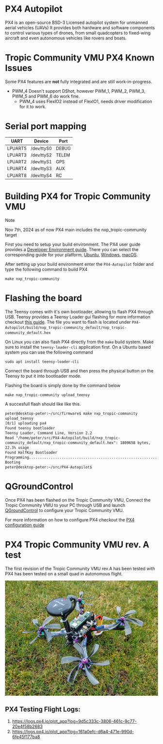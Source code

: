 # PX4 Autopilot

PX4 is an open-source BSD-3 Licensed autopilot system for unmanned aerial vehicles (UAVs) It provides both hardware and software components to control various types of drones, from small quadcopters to fixed-wing aircraft and even autonomous vehicles like rovers and boats.

# Tropic Community VMU PX4 Known Issues 

Some PX4 features are **not** fully integrated and are still work-in-progress.
 
- PWM_4 Doesn't support DShot, however PWM_1, PWM_2, PWM_3, PWM_5 and PWM_6 do work fine.
  - PWM_4 uses FlexIO2 instead of FlexIO1, needs driver modification for it to work.

# Serial port mapping

| UART    | Device     | Port  |
|---------|------------|-------|
| LPUART5 | /dev/ttyS0 | DEBUG |
| LPUART3 | /dev/ttyS2 | TELEM |
| LPUART2 | /dev/ttyS1 | GPS   |
| LPUART4 | /dev/ttyS3 | AUX   |
| LPUART8 | /dev/ttyS4 | RC    |

# Building PX4 for Tropic Community VMU

> [!NOTE]  
> Nov 7th, 2024 as of now PX4 main includes the nxp_tropic-community target

First you need to setup your build environment. The PX4 user guide provides a [Developer Environment guide](https://docs.px4.io/main/en/dev_setup/dev_env.html). There you can select the corresponding guide for your platform, [Ubuntu](https://docs.px4.io/main/en/dev_setup/dev_env_linux_ubuntu.html), [Windows](https://docs.px4.io/main/en/dev_setup/dev_env_windows_wsl.html), [macOS](https://docs.px4.io/main/en/dev_setup/dev_env_mac.html).

After setting up your build environment enter the `PX4-Autopilot` folder and type the following command to build PX4
```
make nxp_tropic-community
```

# Flashing the board

The Teensy comes with it's own bootloader, allowing to flash PX4 through USB.
Teensy provides a Teensy Loader gui flashing for more information checkout [this guide](https://www.pjrc.com/teensy/loader.html). The file you want to flash is located under `PX4-Autopilot/build/nxp_tropic-community_default/nxp_tropic-community_default.hex`


On Linux you can also flash PX4 directly from the `make` build system.
Make sure to install the `teensy-loader-cli` application first.
On a Ubuntu based system you can use the following command

```
sudo apt install teensy-loader-cli
```

Connect the board through USB and then press the physical button on the Teensy to put it into bootloader mode.

Flashing the board is simply done by the command below

```
make nxp_tropic-community upload_teensy
```

A succesfull flash should like like this.

```
peter@desktop-peter:~/src/firmware$ make nxp_tropic-community upload_teensy
[0/1] uploading px4
Found teensy bootloader
Teensy Loader, Command Line, Version 2.2
Read "/home/peter/src/PX4-Autopilot/build/nxp_tropic-community_default/nxp_tropic-community_default.hex": 1809658 bytes, 22.3% usage
Found HalfKay Bootloader
Programming........................................................................................
Booting
peter@desktop-peter:~/src/PX4-Autopilot$
```

# QGroundControl

Once PX4 has been flashed on the Tropic Community VMU, Connect the Tropic Community VMU to your PC through USB and launch [QGroundControl](http://qgroundcontrol.com/) to configure your Tropic Community VMU.

For more information on how to configure PX4 checkout the [PX4 configuration guide](https://docs.px4.io/main/en/config/)

# PX4 Tropic Community VMU rev. A test

The first revision of the Tropic Community VMU rev.A has been tested with PX4 has been tested on a small quad in autonomous flight.

![PX4 Tropic Community VMU Test drone](assets/tropic_reva_px4_test.jpg)

## PX4 Testing Flight Logs:
1. https://logs.px4.io/plot_app?log=9d5c333c-3806-461c-9c77-20e4f58b2683
2. https://logs.px4.io/plot_app?log=161a0efc-d6a4-471e-990d-6fe45f177ba8
